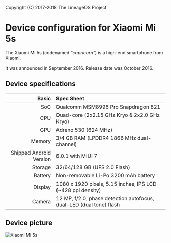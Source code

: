 Copyright (C) 2017-2018 The LineageOS Project

Device configuration for Xiaomi Mi 5s
=========================================

The Xiaomi Mi 5s (codenamed _"capricorn"_) is a high-end smartphone from Xiaomi.

It was announced in September 2016. Release date was October 2016.

## Device specifications

Basic   | Spec Sheet
-------:|:-------------------------
SoC     | Qualcomm MSM8996 Pro Snapdragon 821
CPU     | Quad-core (2x2.15 GHz Kryo & 2x2.0 GHz Kryo)
GPU     | Adreno 530 (624 MHz)
Memory  | 3/4 GB RAM (LPDDR4 1866 MHz dual-channel)
Shipped Android Version | 6.0.1 with MIUI 7
Storage | 32/64/128 GB (UFS 2.0 Flash)
Battery | Non-removable Li-Po 3200 mAh battery
Display | 1080 x 1920 pixels, 5.15 inches, IPS LCD (~428 ppi density)
Camera  | 12 MP, f/2.0, phase detection autofocus, dual-LED (dual tone) flash

## Device picture

![Xiaomi Mi 5s](http://xiaomi-mi.com/uploads/CatalogueImage/xiaomi-mi-5s-gray_14506_1475064497.jpg "Xiaomi Mi 5s in black")

